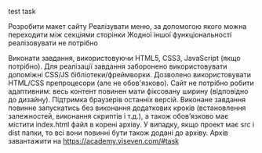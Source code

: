 test task

Розробити макет сайту 
Реалізувати меню, за допомогою якого можна переходити між секціями сторінки
Жодної іншої функціональності реалізовувати не потрібно

Виконати завдання, використовуючи HTML5, CSS3, JavaScript (якщо потрібно).
Для реалізації завдання заборонено використовувати допоміжні CSS/JS бібліотеки/фреймворки.
Дозволено використовувати HTML/CSS препроцесори (але не обов'язково).
Сайт не потрібно робити адаптивним: весь контент повинен мати фіксовану ширину (відповідно до дизайну).
Підтримка браузерів останніх версій.
Виконане завдання повинне запускатись без виконання додаткових кроків (встановлення залежностей, виконання скриптів і т.д.), а також обов’язково має містити index.html файл в корені архіву. У випадку, якщо проект має src i dist папки, то всі вони повинні бути також додані до архіву.
Архів завантажити на https://academy.viseven.com/#task